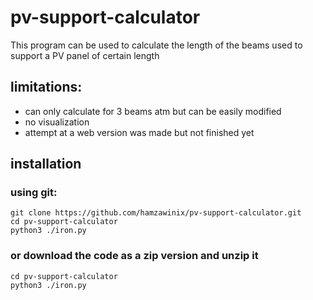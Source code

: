 # pv-support-calculator

This program can be used to calculate the length of the beams used to support a PV panel of certain length


## limitations:

  - can only calculate for 3 beams atm but can be easily modified
  - no visualization
  - attempt at a web version was made but not finished yet

## installation

### using git:
``` 
git clone https://github.com/hamzawinix/pv-support-calculator.git
cd pv-support-calculator
python3 ./iron.py
```
### or download the code as a zip version and unzip it
```
cd pv-support-calculator
python3 ./iron.py
```
